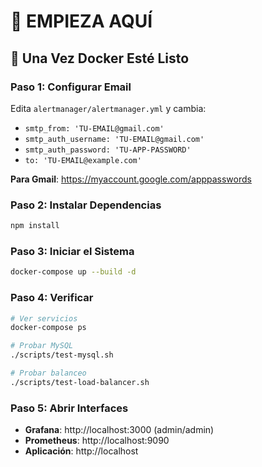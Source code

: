 # 🚀 EMPIEZA AQUÍ

## 🎯 Una Vez Docker Esté Listo

### Paso 1: Configurar Email

Edita `alertmanager/alertmanager.yml` y cambia:

- `smtp_from: 'TU-EMAIL@gmail.com'`
- `smtp_auth_username: 'TU-EMAIL@gmail.com'`
- `smtp_auth_password: 'TU-APP-PASSWORD'`
- `to: 'TU-EMAIL@example.com'`

**Para Gmail**: https://myaccount.google.com/apppasswords

### Paso 2: Instalar Dependencias

```bash
npm install
```

### Paso 3: Iniciar el Sistema

```bash
docker-compose up --build -d
```

### Paso 4: Verificar

```bash
# Ver servicios
docker-compose ps

# Probar MySQL
./scripts/test-mysql.sh

# Probar balanceo
./scripts/test-load-balancer.sh
```

### Paso 5: Abrir Interfaces

- **Grafana**: http://localhost:3000 (admin/admin)
- **Prometheus**: http://localhost:9090
- **Aplicación**: http://localhost
